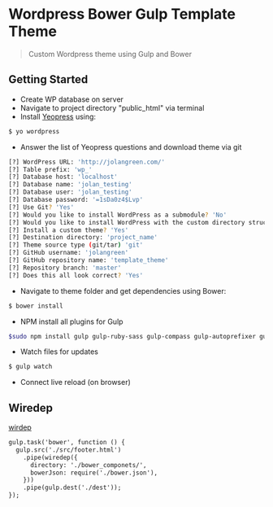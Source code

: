 # Wordpress Bower Gulp Template Theme 
> Custom Wordpress theme using Gulp and Bower 


## Getting Started
+ Create WP database on server
+ Navigate to project directory "public_html" via terminal 
+ Install [Yeopress](http://wesleytodd.com/2013/5/yeopress-a-yeoman-generator-for-wordpress.html) using:

```bash
$ yo wordpress
```

+ Answer the list of Yeopress questions and download theme via git

```bash
[?] WordPress URL: 'http://jolangreen.com/'
[?] Table prefix: 'wp_'
[?] Database host: 'localhost'
[?] Database name: 'jolan_testing'
[?] Database user: 'jolan_testing'
[?] Database password: '=1sDa0z4$Lvp'
[?] Use Git? 'Yes'
[?] Would you like to install WordPress as a submodule? 'No'
[?] Would you like to install WordPress with the custom directory structure? 'No'
[?] Install a custom theme? 'Yes'
[?] Destination directory: 'project_name'
[?] Theme source type (git/tar) 'git'
[?] GitHub username: 'jolangreen'
[?] GitHub repository name: 'template_theme'
[?] Repository branch: 'master'
[?] Does this all look correct? 'Yes'
```

+ Navigate to theme folder and get dependencies using Bower:

```bash
$ bower install
```

+ NPM install all plugins for Gulp

```bash
$sudo npm install gulp gulp-ruby-sass gulp-compass gulp-autoprefixer gulp-minify-css gulp-jshint gulp-concat gulp-uglify gulp-imagemin gulp-clean gulp-notify gulp-rename gulp-livereload gulp-cache --save-dev
```

+ Watch files for updates
```bash
$ gulp watch
```

+ Connect live reload (on browser)


## Wiredep

[wirdep](http://cameronspear.com/blog/streams-in-wiredep/)

```html
gulp.task('bower', function () {  
  gulp.src('./src/footer.html')
    .pipe(wiredep({
      directory: './bower_componets/',
      bowerJson: require('./bower.json'),
    }))
    .pipe(gulp.dest('./dest'));
});
```
